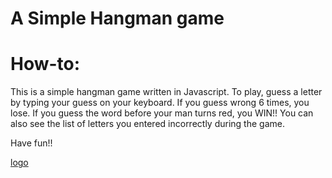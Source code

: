 # A Simple Hangman game

# How-to:

This is a simple hangman game written in Javascript. To play, guess a letter by typing your guess on your keyboard. If you guess wrong 6 times, you lose. If you guess the word before your man turns red, you WIN!! You can also see the list of letters you entered incorrectly during the game.

Have fun!!

[logo](./public/game.png)